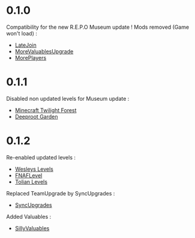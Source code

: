 # 0.1.0

Compatibility for the new R.E.P.O Museum update !
Mods removed (Game won't load) :
- [LateJoin](https://thunderstore.io/c/repo/p/Rebateman/LateJoin/)
- [MoreValuablesUpgrade](https://thunderstore.io/c/repo/p/GalaxyMods/MoreValuablesUpgrade/)
- [MorePlayers](https://thunderstore.io/c/repo/p/zelofi/MorePlayers/)

# 0.1.1

Disabled non updated levels for Museum update :
- [Minecraft Twilight Forest](https://thunderstore.io/c/repo/p/Custard_Crew/Minecraft_Twilight_Forest/)
- [Deeproot Garden](https://thunderstore.io/c/repo/p/Beaniebe/Deeproot_Garden/)

# 0.1.2

Re-enabled updated levels :
- [Wesleys Levels](https://thunderstore.io/c/repo/p/Magic_Wesley/Wesleys_Levels/)
- [FNAFLevel](https://thunderstore.io/c/repo/p/OrtonLongGaming/FNAFLevel/)
- [Tolian Levels](https://thunderstore.io/c/repo/p/Tolian/Tolian_Levels/)

Replaced TeamUpgrade by SyncUpgrades :
- [SyncUpgrades](https://thunderstore.io/c/repo/p/TGO/SyncUpgrades/)

Added Valuables :
- [SillyValuables](https://thunderstore.io/c/repo/p/Sangrento/SillyValuables/)